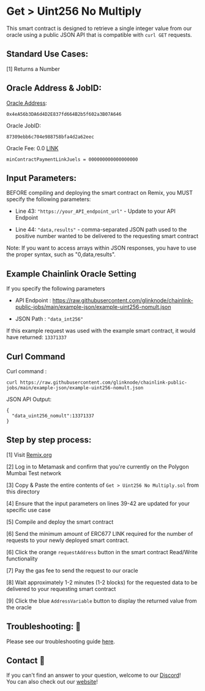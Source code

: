 # Get > Uint256 No Multiply
This smart contract is designed to retrieve a single integer value from our oracle using a public JSON API that is compatible with `curl GET` requests.

## Standard Use Cases:
[1] Returns a Number

## Oracle Address & JobID:
[Oracle Address](https://mumbai.polygonscan.com/address/0x4eA56b3DA6d4D2E837fd664B2b5f602a3B07A646): 
```
0x4eA56b3DA6d4D2E837fd664B2b5f602a3B07A646
```
Oracle JobID: 
```
87309ebb6c704e988758bfa4d2a62eec
```
Oracle Fee: 0.0 [LINK](https://mumbai.polygonscan.com/address/0x326C977E6efc84E512bB9C30f76E30c160eD06FB)
```
minContractPaymentLinkJuels = 000000000000000000
```

## Input Parameters:
BEFORE compiling and deploying the smart contract on Remix, you MUST specify the following parameters:

* Line 43: `"https://your_API_endpoint_url"` - Update to your API Endpoint

* Line 44: `"data,results"` - comma-separated JSON path used to the positive number wanted to be delivered to the requesting smart contract

Note: If you want to access arrays within JSON responses, you have to use the proper syntax, such as "0,data,results".


## Example Chainlink Oracle Setting
If you specify the following parameters

* API Endpoint : https://raw.githubusercontent.com/glinknode/chainlink-public-jobs/main/example-json/example-uint256-nomult.json

* JSON Path : `"data_int256"`

If this example request was used with the example smart contract, it would have returned: `13371337`

## Curl Command
Curl command : 
```
curl https://raw.githubusercontent.com/glinknode/chainlink-public-jobs/main/example-json/example-uint256-nomult.json
```

JSON API Output:
```
{
  "data_uint256_nomult":13371337
}
```

## Step by step process:
[1] Visit [Remix.org](https://remix.ethereum.org/)

[2] Log in to Metamask and confirm that you're currently on the Polygon Mumbai Test network

[3] Copy & Paste the entire contents of `Get > Uint256 No Multiply.sol` from this directory

[4] Ensure that the input parameters on lines 39-42 are updated for your specific use case

[5] Compile and deploy the smart contract

[6] Send the minimum amount of ERC677 LINK required for the number of requests to your newly deployed smart contract.

[6] Click the orange `requestAddress` button in the smart contract Read/Write functionality

[7] Pay the gas fee to send the request to our oracle

[8] Wait approximately 1-2 minutes (1-2 blocks) for the requested data to be delivered to your requesting smart contract

[9] Click the blue `AddressVariable` button to display the returned value from the oracle

## Troubleshooting: :nut_and_bolt:
Please see our troubleshooting guide [here](https://github.com/glinknode/chainlink-public-jobs#troubleshooting-nut_and_bolt).

## Contact :iphone:
If you can't find an answer to your question, welcome to our [Discord](https://discord.gg/a69JjGd3y6)!  
You can also check out our [website](https://www.glink.solutions)!



